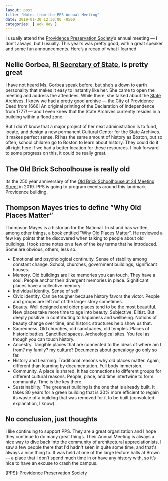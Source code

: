 ```yaml
---
layout: post
title: "Notes from the PPS Annual Meeting"
date: 2019-01-30 12:30:00 -0500
categories: [ Wok Hey ]
---
```


I usually attend the [Providence Preservation Society](//www.ppsri.org)’s annual meeting — I don’t always, but I usually. This year’s was pretty good, with a great speaker and some fun announcements. Here’s a recap of what I learned. 


## Nellie Gorbea, [RI Secretary of State](//sos.ri.gov), is pretty great

I have not heard Ms. Gorbea speak before, but she’s a down to earth personality that makes it easy to instantly like her. She came to open the meeting and address the attendees. While there, she talked about the [State Archives](//sos.ri.gov/divisions/Civics-And-Education/archives). I knew we had a pretty good archive — the City of Providence Deed from 1666! An original printing of the Declaration of Independence from 1777! — and I even knew that the State Archives currently resides in a building within a flood zone. 

But I didn’t know that a major project of her next administration is to fund, locate, and design a new permanent Cultural Center for the State Archives. It makes perfect sense. RI has the same amount of history as Boston, but so often, school children go to Boston to learn about history. They could do it all right here if we had a better location for these resources. I look forward to some progress on this, it could be really great. 


## The Old Brick Schoolhouse is really old

Its the 250 year anniversary of the [Old Brick Schoolhouse at 24 Meeting Street](//guide.ppsri.org/property/the-brick-school-house) in 2019. PPS is going to program events around this landmark Providence building. 


## Thompson Mayes tries to define ”Why Old Places Matter”

Thompson Mayes is a historian for the National Trust and has written, among other things, [a book entitled ”Why Old Places Matter”](//savingplaces.org/stories/why-do-old-places-matter). He reviewed a few key points that he discovered when talking to people about old buildings. I took some notes on a few of the key terms that he introduced. Some are obvious, others, less so. 

* Emotional and psychological continuity. Sense of stability among constant change. School, churches, government buildings, significant houses. 
* Memory. Old buildings are like memories you can touch. They have a soul. People anchor their divergent memories in place. Significant places have a collective memory. 
* Individual identity. Sense of self. 
* Civic identity. Can be tougher because history favors the victor. People and groups are left out of the larger story sometimes. 
* Beauty. Well designed and older places tend to be the most beautiful. New places take more time to age into beauty. Subjective. Elitist. But deeply positive in contributing to happiness and wellbeing. Notions of beauty change over time, and historic structures help show us that. 
* Sacredness. Old churches, old sanctuaries, old temples. Places of historic battles. Sanctified spaces. Archeological sites. You feel as though you can touch history. 
* Ancestry. Tangible places that are connected to the ideas of where am I from? my family? my culture? Documents about genealogy go only so far. 
* History and Learning. Traditional reasons why old places matter. Again, different than learning by documentation. Full body immersion. 
* Community. A place is shared. It has connections to different groups for different cultural reasons. People, place, and time intertwine to form community. Time is the key there.
* Sustainability. The greenest building is the one that is already built. It takes 80 years for a green building that is 30% more efficient to regain its waste of a building that was removed for it to be built (convoluted explanation, I know). 


## No conclusion, just thoughts

I like continuing to support PPS. They are a great organization and I hope they continue to do many great things. Their Annual Meeting is always a nice way to dive back into the community of architectural appreciationists. I saw a few people there that I'd hadn't seen in quite some time, and that's always a nice thing to. It was held at one of the large lecture halls at Brown — a place that I don’t spend much time in or have any history with, so it’s nice to have an excuse to crash the campus.  

[PPS]: Providence Preservation Society